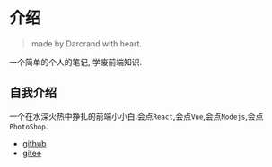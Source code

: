# 介绍

> made by Darcrand with heart.

一个简单的个人的笔记, 学废前端知识.

## 自我介绍

一个在水深火热中挣扎的前端小小白.会点`React`,会点`Vue`,会点`Nodejs`,会点`PhotoShop`.

- [github](https://github.com/Darcrandex)
- [gitee](https://gitee.com/darcrandex)
